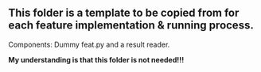 ## This folder is a template to be copied from for each feature implementation & running process. 

Components: Dummy feat.py and a result reader. 


**My understanding is that this folder is not needed!!!**
